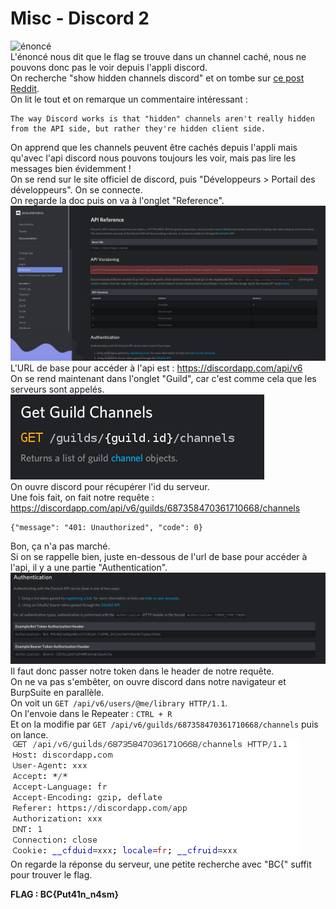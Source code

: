 # Misc - Discord 2
![énoncé](images/discord2.jpg)  
L'énoncé nous dit que le flag se trouve dans un channel caché, nous ne pouvons donc pas le voir depuis l'appli discord.  
On recherche "show hidden channels discord" et on tombe sur [ce post Reddit](https://www.reddit.com/r/discordapp/comments/7nuqzk/user_can_see_all_hidden_channels_not_access_them/).  
On lit le tout et on remarque un commentaire intéressant :  
```
The way Discord works is that "hidden" channels aren't really hidden from the API side, but rather they're hidden client side.
```
On apprend que les channels peuvent être cachés depuis l'appli mais qu'avec l'api discord nous pouvons toujours les voir, mais pas lire les messages bien évidemment !  
On se rend sur le site officiel de discord, puis "Développeurs > Portail des développeurs". On se connecte.  
On regarde la doc puis on va à l'onglet "Reference".  
![api reference](images/discord2_api_reference.png)  
L'URL de base pour accéder à l'api est : https://discordapp.com/api/v6  
On se rend maintenant dans l'onglet "Guild", car c'est comme cela que les serveurs sont appelés.  
![get guild](images/discord2_guild.png)  
On ouvre discord pour récupérer l'id du serveur.  
Une fois fait, on fait notre requête : https://discordapp.com/api/v6/guilds/687358470361710668/channels  
```
{"message": "401: Unauthorized", "code": 0}
```
Bon, ça n'a pas marché.  
Si on se rappelle bien, juste en-dessous de l'url de base pour accéder à l'api, il y a une partie "Authentication".  
![auth](images/discord2_auth.png)  
Il faut donc passer notre token dans le header de notre requête.  
On ne va pas s'embêter, on ouvre discord dans notre navigateur et BurpSuite en parallèle.  
On voit un `GET /api/v6/users/@me/library HTTP/1.1`.  
On l'envoie dans le Repeater : `CTRL + R`  
Et on la modifie par `GET /api/v6/guilds/687358470361710668/channels` puis on lance.  
![requête](images/discord2_requete.png)  
On regarde la réponse du serveur, une petite recherche avec "BC{" suffit pour trouver le flag.  
  
**FLAG : BC{Put41n_n4sm}**